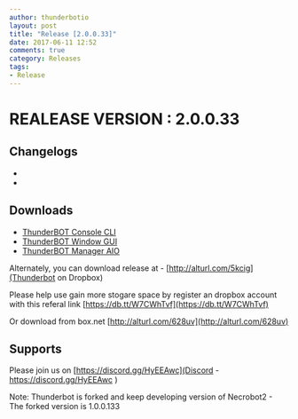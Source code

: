 ```yaml
---
author: thunderbotio
layout: post
title: "Release [2.0.0.33]"
date: 2017-06-11 12:52
comments: true
category: Releases
tags:
- Release
---
```


# REALEASE VERSION : 2.0.0.33

## Changelogs
- 
- 

## Downloads
- [ThunderBOT Console CLI](/releases/2.0.0.33/ThunderBOT.CLI.zip)
- [ThunderBOT Window GUI](/releases/2.0.0.33/ThunderBOT.Win.zip)
- [ThunderBOT Manager AIO](/releases/2.0.0.33/ThunderBOT.Manager.zip)

Alternately, you can download release at - [http://alturl.com/5kcig](Thunderbot on Dropbox)

Please help use gain more stogare space by register an dropbox account with this referal link [https://db.tt/W7CWhTvf](https://db.tt/W7CWhTvf)

Or download from box.net [http://alturl.com/628uv](http://alturl.com/628uv)

## Supports

Please join us on [https://discord.gg/HyEEAwc](Discord - https://discord.gg/HyEEAwc )

Note: Thunderbot is forked and keep developing version of Necrobot2 - The forked version is 1.0.0.133
